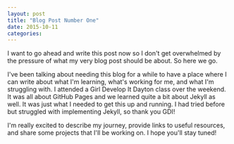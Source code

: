 ```yaml
---
layout: post
title: "Blog Post Number One"
date: 2015-10-11
categories:
---
```

I want to go ahead and write this post now so I don't get overwhelmed by the pressure of what my very blog post should be about. So here we go.

I've been talking about needing this blog for a while to have a place where I can write about what I'm learning, what's working for me, and what I'm struggling with. I attended a Girl Develop It Dayton class over the weekend. It was all about GitHub Pages and we learned quite a bit about Jekyll as well. It was just what I needed to get this up and running. I had tried before but struggled with implementing Jekyll, so thank you GDI!

I'm really excited to describe my journey, provide links to useful resources, and share some projects that I'll be working on. I hope you'll stay tuned!